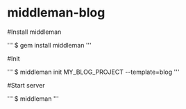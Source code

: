 middleman-blog
==============
#Install middleman

'''
$ gem install middleman
'''


#Init

'''
$ middleman init MY_BLOG_PROJECT --template=blog
'''


#Start server

'''
$ middleman
'''
